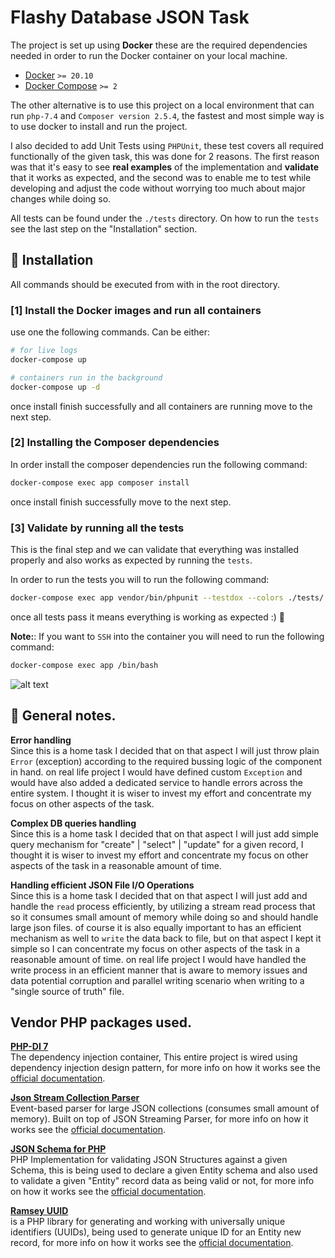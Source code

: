 # Flashy Database JSON Task

 The project is set up using **Docker** these are the required dependencies needed in order to run the Docker container on your local machine.  
* [Docker](https://docs.docker.com/install/)  `>= 20.10`
* [Docker Compose](https://docs.docker.com/compose/install/) `>= 2`

The other alternative is to use this project on a local environment that can run `php-7.4` and `Composer version 2.5.4`, the fastest and most simple way is to use docker to install and run the project.

I also decided to add  Unit Tests using `PHPUnit`, these test covers all required functionally of the given task, this was done for 2 reasons. The first reason was that it's easy to see **real examples** of the implementation and **validate** that it works as expected, and the second was to enable me to test while developing and adjust the code without worrying too much about major changes while doing so. 

All tests can be found under the `./tests` directory. On how to run the `tests` see the last step on the "Installation" section.   

## :wrench: Installation

All commands should be executed from with in the root directory.

### **[1] Install the Docker images and run all containers**   
use one the following commands. Can be either:   
```bash
# for live logs
docker-compose up

# containers run in the background
docker-compose up -d
```
once install finish successfully and all containers are running move to the next step.

### **[2] Installing the Composer dependencies**   
In order install the composer dependencies run the following command:

```bash
docker-compose exec app composer install
```
once install finish successfully move to the next step.   

### **[3] Validate by running all the tests**   
This is the final step and we can validate that everything was installed properly and also works as expected by running the `tests`.   

In order to run the tests you will to run the following command:   

```bash
docker-compose exec app vendor/bin/phpunit --testdox --colors ./tests/.
```
once all tests pass it means everything is working as expected :) :rocket:

**Note:**: If you want to `SSH` into the container you will need to run the following command:
```bash
docker-compose exec app /bin/bash
```

![alt text](https://github.com/YaronMiro/jsonDB/raw/main/tests/images/output.JPG "tests")


## :loudspeaker: General notes.

**Error handling**   
Since this is a home task I decided that on that aspect I will just throw plain `Error` (exception) according to the required bussing logic of the component in hand. on real life project I would have defined custom `Exception` and would have also added a dedicated service to handle errors across the entire system. I thought it is wiser to invest my effort and concentrate my focus on other aspects of the task.  

**Complex DB queries handling**   
Since this is a home task I decided that on that aspect I will just add simple query mechanism for "create" | "select" | "update" for a given record, I thought it is wiser to invest my effort and concentrate my focus on other aspects of the task in a reasonable amount of time.   

**Handling efficient JSON File I/O Operations**   
Since this is a home task I decided that on that aspect I will just add and handle the `read` process efficiently, by utilizing a stream
read process that so it consumes small amount of memory while doing so and should handle large json files. of course it is also equally important to has an efficient mechanism as well to `write` the data back to file, but on that aspect I kept it simple so I can concentrate my focus on other aspects of the task in a reasonable amount of time. on real life project I would have handled the write process in an efficient manner that is aware to memory issues and data potential corruption and parallel writing scenario when writing to a "single source of truth" file.


## Vendor PHP packages used.   

**[PHP-DI 7](https://php-di.org/)**   
The dependency injection container, This entire project is wired using dependency injection design pattern, for more info on how it works see the [official documentation](https://php-di.org/doc/).

**[Json Stream Collection Parser](https://github.com/MAXakaWIZARD/JsonCollectionParser)**   
Event-based parser for large JSON collections (consumes small amount of memory). Built on top of JSON Streaming Parser, for more info on how it works see the [official documentation](http://json-schema.org/).

**[JSON Schema for PHP](https://github.com/justinrainbow/json-schema)**   
PHP Implementation for validating JSON Structures against a given Schema, this is being used to declare a given Entity schema and also used to validate a given "Entity" record data as being valid or not, for more info on how it works see the [official documentation](https://github.com/MAXakaWIZARD/JsonCollectionParser#readme).

**[Ramsey UUID](https://github.com/justinrainbow/json-schema)**   
is a PHP library for generating and working with universally unique identifiers (UUIDs), being used to generate unique ID for an Entity new record, for more info on how it works see the [official documentation](https://uuid.ramsey.dev/).

